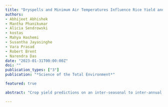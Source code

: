 ```yaml
---
title: "Dryspells and Minimum Air Temperatures Influence Rice Yield and its Forecasts in Rainfed Systems"
authors:
- Abhijeet Abhishek
- Mantha Phanikumar
- Alicia Sendrowski
- kostas
- Mahya Hashemi
- Susantha Jayasinghe
- Vara Prasad
- Robert Brent
- Narendra Das
date: "2023-01-31T00:00:00Z"
doi: ""
publication_types: ["3"]
publication: "*Science of the Total Environment*"

featured: true

abstract: "Crop yield predictions on an inter-seasonal to inter-annual horizon are subject to a diverse set of uncertainties associated with climate forecast scenarios. Here we evaluate a novel approach of producing probabilistic forecasts of seasonal rice yields that uses a coupled hydrologic-crop modeling framework. At a provincial scale, the crop model extensively captured the uncertainties in yield whilst significantly complementing observations over the growing season. In addition, we investigated the information mutually exchanged between yield and hydrologic/drought variables over different time frames within a season. We found a higher synchronization of information transfer between yields, dryspells and minimum air temperatures from planting to harvest, with the prevalence of strong explicit links between these variables and crop yield towards the end of season. These insights are expected to aid crop yield forecasting as well as nowcasting, especially in data-poor regions."

---
```

